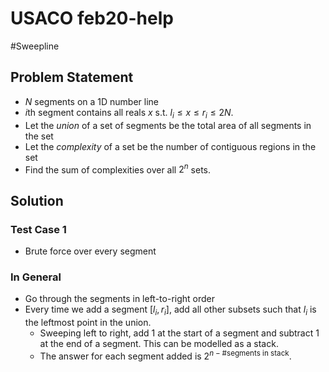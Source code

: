 # USACO feb20-help
#Sweepline 
## Problem Statement
- $N$ segments on a 1D number line
- $i$th segment contains all reals $x$ s.t. $l_i \leq x \leq r_i \leq 2N$.
- Let the *union* of a set of segments be the total area of all segments in the set
- Let the *complexity* of a set be the number of contiguous regions in the set
- Find the sum of complexities over all $2^n$ sets.
## Solution
### Test Case 1
- Brute force over every segment
### In General
- Go through the segments in left-to-right order
- Every time we add a segment $[l_i, r_i]$, add all other subsets such that $l_i$ is the leftmost point in the union. 
	- Sweeping left to right, add 1 at the start of a segment and subtract 1 at the end of a segment. This can be modelled as a stack.
	- The answer for each segment added is $2^{n-\# \text{segments in stack}}$.